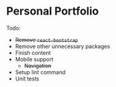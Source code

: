 # Personal Portfolio

Todo:
- ~~Remove `react-bootstrap`~~
- Remove other unnecessary packages
- Finish content
- Mobile support
    - ~~Navigation~~
- Setup lint command
- Unit tests
